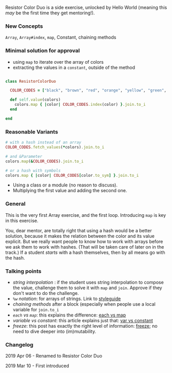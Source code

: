 Resistor Color Duo is a side exercise, unlocked by Hello World (meaning this _may_ be the first time they get mentoring!). 

### New Concepts

`Array`, `Array#index`, `map`, Constant, chaining methods

### Minimal solution for approval

* using `map` to iterate over the array of colors
* extracting the values in a `constant`, outside of the method

```ruby

class ResistorColorDuo

  COLOR_CODES = ["black", "brown", "red", "orange", "yellow", "green", "blue", "violet", "grey", "white"].freeze

  def self.value(colors)
    colors.map { |color| COLOR_CODES.index(color) }.join.to_i
  end

end

```

### Reasonable Variants

```ruby
# with a hash instead of an array 
COLOR_CODES.fetch_values(*colors).join.to_i

# and &Parameter
colors.map(&COLOR_CODES).join.to_i

# or a hash with symbols
colors.map { |color| COLOR_CODES[color.to_sym] }.join.to_i
```

- Using a class or a module (no reason to discuss). 
- Multiplying the first value and adding the second one.     

### General

This is the very first Array exercise, and the first loop. Introducing `map` is key in this exercise. 

You, dear mentor, are totally right that using a hash would be a better solution, because it makes the relation between the color and its value explicit. But we really want people to know how to work with arrays before we ask them to work with hashes. (That will be taken care of later on in the track.) If a student _starts_ with a hash themselves, then by all means go with the hash.

### Talking points
- _string interpolation_ : if the student uses string interpolation to compose the value, challenge them to solve it with `map` and `join`. Approve if they don't want to do the challenge. 
- _`%w` notation_: for arrays of strings. Link to [styleguide](https://github.com/rubocop-hq/ruby-style-guide#percent-w)
- _chaining methods_ after a block (especially when people use a local variable for `join.to_i`
- _`each` vs `map`_: this explains the difference: [each vs map](https://learn.onemonth.com/ruby-tutorial-map-vs-each/)
- _variable vs constant_: this article explains just that: [var vs constant](https://ruby-doc.org/docs/ruby-doc-bundle/Tutorial/part_01/variables.html)
- _freeze_: this post has exactly the right level of information: [freeze](https://freelancing-gods.com/2017/07/27/an-introduction-to-frozen-string-literals.html); no need to dive deeper into (im)mutability.


### Changelog

2019 Apr 06 - Renamed to Resistor Color Duo

2019 Mar 10 - First introduced
